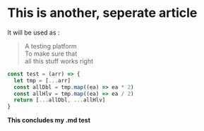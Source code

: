# This is another, seperate article

It will be used as :
>A testing platform <br> 
>To make sure that <br>
>all this stuff works right

```javascript
const test = (arr) => {
  let tmp = [...arr]
  const allDbl = tmp.map((ea) => ea * 2)
  const allHlv = tmp.map((ea) => ea / 2)
  return [...allDbl, ...allHlv]
}

```

**This concludes my .md test**
